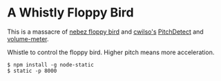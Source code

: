 A Whistly Floppy Bird
=========
This is a massacre of [nebez floppy bird](https://github.com/nebez/floppybird) and
[cwilso's](https://github.com/cwilso) [PitchDetect](https://github.com/cwilso/PitchDetect)
and [volume-meter](https://github.com/cwilso/volume-meter).

Whistle to control the floppy bird. Higher pitch means more acceleration.

```
$ npm install -g node-static
$ static -p 8000
```
